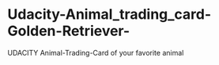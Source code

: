 # Udacity-Animal_trading_card-Golden-Retriever-
UDACITY Animal-Trading-Card of your favorite animal

